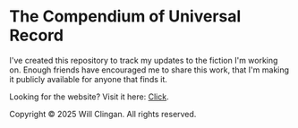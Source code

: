 # The Compendium of Universal Record

I've created this repository to track my updates to the fiction I'm working on. Enough friends have encouraged me to share this work, that I'm making it publicly available for anyone that finds it.

Looking for the website? Visit it here: <a href="https://wllclngn.github.io/SomeKindofFiction/" target="_blank" rel="noopener noreferrer">Click</a>.

Copyright © 2025 Will Clingan. All rights reserved.
